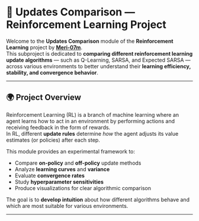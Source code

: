 # 🧩 Updates Comparison — Reinforcement Learning Project

Welcome to the **Updates Comparison** module of the **Reinforcement Learning** project by [**Meri-07m**](https://github.com/Meri-07m).  
This subproject is dedicated to **comparing different reinforcement learning update algorithms** — such as Q-Learning, SARSA, and Expected SARSA — across various environments to better understand their **learning efficiency, stability, and convergence behavior**.

---

## 🌍 Project Overview

Reinforcement Learning (RL) is a branch of machine learning where an agent learns how to act in an environment by performing actions and receiving feedback in the form of rewards.  
In RL, different **update rules** determine *how* the agent adjusts its value estimates (or policies) after each step.

This module provides an experimental framework to:

- Compare **on-policy** and **off-policy** update methods  
- Analyze **learning curves** and **variance**
- Evaluate **convergence rates**
- Study **hyperparameter sensitivities**
- Produce visualizations for clear algorithmic comparison

The goal is to **develop intuition** about how different algorithms behave and which are most suitable for various environments.

---
